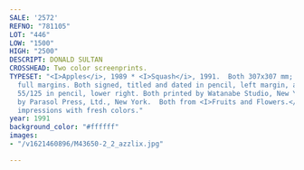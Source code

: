 ```yaml
---
SALE: '2572'
REFNO: "781105"
LOT: "446"
LOW: "1500"
HIGH: "2500"
DESCRIPT: DONALD SULTAN
CROSSHEAD: Two color screenprints.
TYPESET: "<I>Apples</i>, 1989 * <I>Squash</i>, 1991.  Both 307x307 mm; 12x12 inches,
  full margins. Both signed, titled and dated in pencil, left margin, and numbered
  55/125 in pencil, lower right. Both printed by Watanabe Studio, New York. Both published
  by Parasol Press, Ltd., New York.  Both from <I>Fruits and Flowers.</i> Very good
  impressions with fresh colors."
year: 1991
background_color: "#ffffff"
images:
- "/v1621460896/M43650-2_2_azzlix.jpg"

---
```

